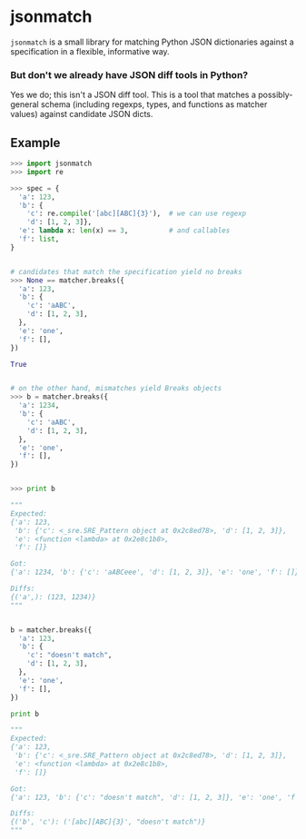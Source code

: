 jsonmatch
=========

`jsonmatch` is a small library for matching Python JSON dictionaries against a
specification in a flexible, informative way.

### But don't we already have JSON diff tools in Python?

Yes we do; this isn't a JSON diff tool. This is a tool that matches a 
possibly-general schema (including regexps, types, and functions as matcher 
values) against candidate JSON dicts.

## Example

```python
>>> import jsonmatch
>>> import re

>>> spec = {
  'a': 123,
  'b': {
    'c': re.compile('[abc][ABC]{3}'),  # we can use regexp
    'd': [1, 2, 3]},
  'e': lambda x: len(x) == 3,          # and callables
  'f': list,
}


# candidates that match the specification yield no breaks
>>> None == matcher.breaks({
  'a': 123,
  'b': {
    'c': 'aABC',
    'd': [1, 2, 3],
  },
  'e': 'one',
  'f': [],
})

True


# on the other hand, mismatches yield Breaks objects
>>> b = matcher.breaks({
  'a': 1234,
  'b': {
    'c': 'aABC',
    'd': [1, 2, 3],
  },
  'e': 'one',
  'f': [],
})


>>> print b

"""
Expected:
{'a': 123,
 'b': {'c': <_sre.SRE_Pattern object at 0x2c8ed78>, 'd': [1, 2, 3]},
 'e': <function <lambda> at 0x2e8c1b8>,
 'f': []}

Got:
{'a': 1234, 'b': {'c': 'aABCeee', 'd': [1, 2, 3]}, 'e': 'one', 'f': []}

Diffs:
{('a',): (123, 1234)}
"""


b = matcher.breaks({
  'a': 123,
  'b': {
    'c': "doesn't match",
    'd': [1, 2, 3],
  },
  'e': 'one',
  'f': [],
})

print b

"""
Expected:
{'a': 123,
 'b': {'c': <_sre.SRE_Pattern object at 0x2c8ed78>, 'd': [1, 2, 3]},
 'e': <function <lambda> at 0x2e8c1b8>,
 'f': []}

Got:
{'a': 123, 'b': {'c': "doesn't match", 'd': [1, 2, 3]}, 'e': 'one', 'f': []}

Diffs:
{('b', 'c'): ('[abc][ABC]{3}', "doesn't match")}
"""
```


